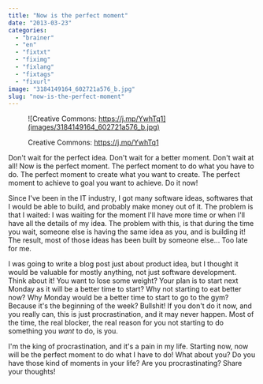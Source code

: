 ```yaml
---
title: "Now is the perfect moment"
date: "2013-03-23"
categories: 
  - "brainer"
  - "en"
  - "fixtxt"
  - "fiximg"
  - "fixlang"
  - "fixtags"
  - "fixurl"
image: "3184149164_602721a576_b.jpg"
slug: "now-is-the-perfect-moment"
---
```


<figure>

![Creative Commons: https://j.mp/YwhTq1](images/3184149164_602721a576_b.jpg)

<figcaption>

Creative Commons: https://j.mp/YwhTq1

</figcaption>

</figure>

Don't wait for the perfect idea. Don't wait for a better moment. Don't wait at all! Now is the perfect moment. The perfect moment to do what you have to do. The perfect moment to create what you want to create. The perfect moment to achieve to goal you want to achieve. Do it now!

Since I've been in the IT industry, I got many software ideas, softwares that I would be able to build, and probably make money out of it. The problem is that I waited: I was waiting for the moment I'll have more time or when I'll have all the details of my idea. The problem with this, is that during the time you wait, someone else is having the same idea as you, and is building it! The result, most of those ideas has been built by someone else... Too late for me.

I was going to write a blog post just about product idea, but I thought it would be valuable for mostly anything, not just software development. Think about it! You want to lose some weight? Your plan is to start next Monday as it will be a better time to start? Why not starting to eat better now? Why Monday would be a better time to start to go to the gym? Because it's the beginning of the week? Bullshit! If you don't do it now, and you really can, this is just procrastination, and it may never happen. Most of the time, the real blocker, the real reason for you not starting to do something you _want_ to do, is you.

I'm the king of procrastination, and it's a pain in my life. Starting now, now will be the perfect moment to do what I have to do! What about you? Do you have those kind of moments in your life? Are you procrastinating? Share your thoughts!
